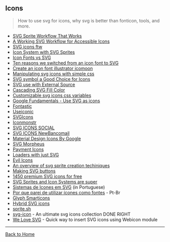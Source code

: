 ## Icons
> How to use svg for icons, why svg is better than fonticon, tools, and more.

* [SVG Sprite Workflow That Works](https://medium.com/@iamryanyu/svg-sprite-workflow-that-works-f5609d4d6144#.ycad46oe7)
* [A Working SVG Workflow for Accessible Icons](http://www.sitepoint.com/a-working-svg-workflow-for-accessible-icons/)
* [SVG icons ftw](http://tympanus.net/codrops/2013/11/27/svg-icons-ftw/)
* [Icon System with SVG Sprites](http://css-tricks.com/svg-sprites-use-better-icon-fonts/)
* [Icon Fonts vs SVG](http://css-tricks.com/icon-fonts-vs-svg/)
* [Ten reasons we switched from an icon font to SVG](http://ianfeather.co.uk/ten-reasons-we-switched-from-an-icon-font-to-svg/)
* [Create an icon font illustrator icomoon](http://www.sitepoint.com/create-an-icon-font-illustrator-icomoon/)
* [Manipulating svg icons with simple css](http://webdesign.tutsplus.com/articles/manipulating-svg-icons-with-simple-css--webdesign-15694)
* [SVG symbol a Good Choice for Icons](http://css-tricks.com/svg-symbol-good-choice-icons/)
* [SVG use with External Source](http://css-tricks.com/svg-use-external-source/)
* [Cascading SVG Fill Color](http://css-tricks.com/cascading-svg-fill-color/)
* [Customizable svg icons css variables](http://codepen.io/AmeliaBR/post/customizable-svg-icons-css-variables)
* [Google Fundamentals - Use SVG as icons](https://developers.google.com/web/fundamentals/media/images/use-icons)
* [Fontastic](http://fontastic.me/faq)
* [Useiconic](https://useiconic.com/guides/)
* [SVGIcons](http://bbriel.me/svgicons/)
* [Iconmonstr](http://iconmonstr.com/)
* [SVG ICONS SOCIAL](http://jorgeatgu.github.io/demo)
* [SVG ICONS NewBancomail](http://elrumordelaluz.github.io/newbancomail/svg.html)
* [Material Design Icons By Google](https://github.com/google/material-design-icons)
* [SVG Morpheus](http://alexk111.github.io/SVG-Morpheus/)
* [Payment Icons](http://paymentfont.io/)
* [Loaders with just SVG](http://samherbert.net/svg-loaders/)
* [Evil Icons](http://evil-icons.io/)
* [An overview of svg sprite creation techiniques](http://24ways.org/2014/an-overview-of-svg-sprite-creation-techniques/)
* [Making SVG buttons](http://metafizzy.co/blog/making-svg-buttons/)
* [1450 premium SVG icons for free](http://www.iconeden.com/smarticons/index.html)
* [SVG Sprites and Icon Systems are super](https://lincolnloop.com/blog/svg-sprites-and-icon-systems-are-super/)
* [Sistemas de Icones em SVG](http://willianjusten.com.br/sistemas-de-icones-em-svg/) (in Portuguese)
* [Por que parei de utilizar ícones como fontes](https://medium.com/@devinterior/por-que-parei-de-utilizar-%C3%ADcones-como-fontes-3ee74d34cf4) - Pt-Br
* [Glyph Smarticons](http://glyph.smarticons.co/)
* [Hybrid SVG icons](http://hybicon.softwaretailoring.net/)
* [sprite.sh](https://github.com/edenspiekermann/sprite.sh)
* [svg-icon](https://github.com/leungwensen/svg-icon) - An ultimate svg icons collection DONE RIGHT
* [We Love SVG](https://icons8.com/welovesvg) - Quick way to insert SVG icons using Webicon module

---
[Back to Home](https://github.com/willianjusten/awesome-svg)
